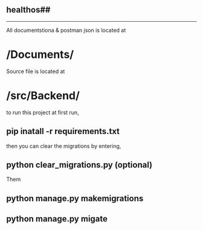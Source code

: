 ## healthos##
________________________________________________________
All documentstiona & postman json is located at 
# /Documents/
Source file is located at

# /src/Backend/

to run this project at first run,
## pip inatall -r requirements.txt

then you can clear the migrations by entering,
## python  clear_migrations.py (optional)

Them 
## python manage.py makemigrations
## python manage.py migate
